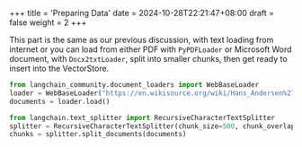 +++
title = 'Preparing Data'
date = 2024-10-28T22:21:47+08:00
draft = false
weight = 2
+++

This part is the same as our previous discussion, with text loading from internet or you can load from either PDF with `PyPDFLoader` or Microsoft Word document, with `Docx2txtLoader`, split into smaller chunks, then get ready to insert into the VectorStore.

```py
from langchain_community.document_loaders import WebBaseLoader
loader = WebBaseLoader("https://en.wikisource.org/wiki/Hans_Andersen%27s_Fairy_Tales/The_Emperor%27s_New_Clothes")
documents = loader.load()

from langchain.text_splitter import RecursiveCharacterTextSplitter
splitter = RecursiveCharacterTextSplitter(chunk_size=500, chunk_overlap=50)
chunks = splitter.split_documents(documents)
```
